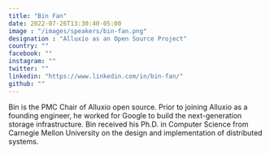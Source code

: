 ```yaml
---
title: "Bin Fan"
date: 2022-07-26T13:30:40-05:00
image : "/images/speakers/bin-fan.png"
designation : "Alluxio as an Open Source Project"
country: ""
facebook: ""
instagram: ""
twitter: ""
linkedin: "https://www.linkedin.com/in/bin-fan/"
github: ""
---
```


Bin is the PMC Chair of Alluxio open source. Prior to joining Alluxio as a founding engineer, he worked for Google to build the next-generation storage infrastructure. Bin received his Ph.D. in Computer Science from Carnegie Mellon University on the design and implementation of distributed systems.
